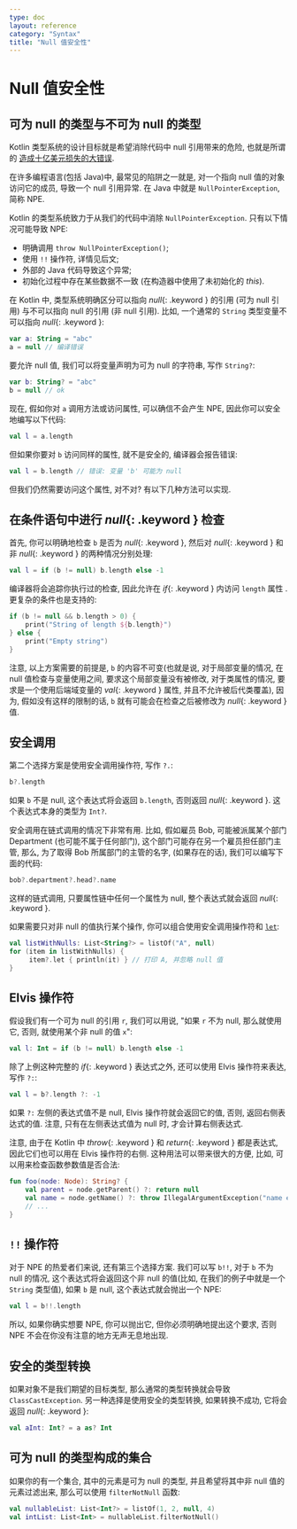 ```yaml
---
type: doc
layout: reference
category: "Syntax"
title: "Null 值安全性"
---
```


# Null 值安全性

## 可为 null 的类型与不可为 null 的类型

Kotlin 类型系统的设计目标就是希望消除代码中 null 引用带来的危险, 也就是所谓的 [造成十亿美元损失的大错误](http://en.wikipedia.org/wiki/Tony_Hoare#Apologies_and_retractions).

在许多编程语言(包括 Java)中, 最常见的陷阱之一就是, 对一个指向 null 值的对象访问它的成员, 导致一个 null 引用异常. 在 Java 中就是 `NullPointerException`, 简称 NPE.

Kotlin 的类型系统致力于从我们的代码中消除 `NullPointerException`. 只有以下情况可能导致 NPE:

* 明确调用 `throw NullPointerException()`;
* 使用 `!!` 操作符, 详情见后文;
* 外部的 Java 代码导致这个异常;
* 初始化过程中存在某些数据不一致 (在构造器中使用了未初始化的 *this*).

在 Kotlin 中, 类型系统明确区分可以指向 *null*{: .keyword } 的引用 (可为 null 引用) 与不可以指向 null 的引用 (非 null 引用).
比如, 一个通常的 `String` 类型变量不可以指向 *null*{: .keyword }:

``` kotlin
var a: String = "abc"
a = null // 编译错误
```

要允许 null 值, 我们可以将变量声明为可为 null 的字符串, 写作 `String?`:

``` kotlin
var b: String? = "abc"
b = null // ok
```

现在, 假如你对 `a` 调用方法或访问属性, 可以确信不会产生 NPE, 因此你可以安全地编写以下代码:

``` kotlin
val l = a.length
```

但如果你要对 `b` 访问同样的属性, 就不是安全的, 编译器会报告错误:

``` kotlin
val l = b.length // 错误: 变量 'b' 可能为 null
```

但我们仍然需要访问这个属性, 对不对? 有以下几种方法可以实现.

## 在条件语句中进行 *null*{: .keyword } 检查

首先, 你可以明确地检查 `b` 是否为 *null*{: .keyword }, 然后对 *null*{: .keyword } 和非 *null*{: .keyword } 的两种情况分别处理:

``` kotlin
val l = if (b != null) b.length else -1
```

编译器将会追踪你执行过的检查, 因此允许在 *if*{: .keyword } 内访问 `length` 属性 .
更复杂的条件也是支持的:

``` kotlin
if (b != null && b.length > 0) {
    print("String of length ${b.length}")
} else {
    print("Empty string")
}
```

注意, 以上方案需要的前提是, `b` 的内容不可变(也就是说, 对于局部变量的情况, 在 null 值检查与变量使用之间, 要求这个局部变量没有被修改, 对于类属性的情况, 要求是一个使用后端域变量的 *val*{: .keyword } 属性, 并且不允许被后代类覆盖), 因为, 假如没有这样的限制的话, `b` 就有可能会在检查之后被修改为 *null*{: .keyword } 值.

## 安全调用

第二个选择方案是使用安全调用操作符, 写作 `?.`:

``` kotlin
b?.length
```
如果 `b` 不是 null, 这个表达式将会返回 `b.length`, 否则返回 *null*{: .keyword }. 这个表达式本身的类型为 `Int?`.

安全调用在链式调用的情况下非常有用. 比如, 假如雇员 Bob, 可能被派属某个部门 Department (也可能不属于任何部门), 这个部门可能存在另一个雇员担任部门主管, 那么, 为了取得 Bob 所属部门的主管的名字, (如果存在的话), 我们可以编写下面的代码:

``` kotlin
bob?.department?.head?.name
```

这样的链式调用, 只要属性链中任何一个属性为 null, 整个表达式就会返回 *null*{: .keyword }.

如果需要只对非 null 的值执行某个操作, 你可以组合使用安全调用操作符和 [`let`](https://kotlinlang.org/api/latest/jvm/stdlib/kotlin/let.html):

``` kotlin
val listWithNulls: List<String?> = listOf("A", null)
for (item in listWithNulls) {
     item?.let { println(it) } // 打印 A, 并忽略 null 值
}
```

## Elvis 操作符

假设我们有一个可为 null 的引用 `r`, 我们可以用说, "如果 `r` 不为 null, 那么就使用它, 否则, 就使用某个非 null 的值 `x`":

``` kotlin
val l: Int = if (b != null) b.length else -1
```

除了上例这种完整的 *if*{: .keyword } 表达式之外, 还可以使用 Elvis 操作符来表达, 写作 `?:`:

``` kotlin
val l = b?.length ?: -1
```

如果 `?:` 左侧的表达式值不是 null, Elvis 操作符就会返回它的值, 否则, 返回右侧表达式的值.
注意, 只有在左侧表达式值为 null 时, 才会计算右侧表达式.

注意, 由于在 Kotlin 中 *throw*{: .keyword } 和 *return*{: .keyword } 都是表达式, 因此它们也可以用在 Elvis 操作符的右侧. 这种用法可以带来很大的方便, 比如, 可以用来检查函数参数值是否合法:

``` kotlin
fun foo(node: Node): String? {
    val parent = node.getParent() ?: return null
    val name = node.getName() ?: throw IllegalArgumentException("name expected")
    // ...
}
```

## `!!` 操作符

对于 NPE 的热爱者们来说, 还有第三个选择方案. 我们可以写 `b!!`, 对于 `b` 不为 null 的情况, 这个表达式将会返回这个非 null 的值(比如, 在我们的例子中就是一个 `String` 类型值), 如果 `b` 是 null, 这个表达式就会抛出一个 NPE:

``` kotlin
val l = b!!.length
```

所以, 如果你确实想要 NPE, 你可以抛出它, 但你必须明确地提出这个要求, 否则 NPE 不会在你没有注意的地方无声无息地出现.

## 安全的类型转换

如果对象不是我们期望的目标类型, 那么通常的类型转换就会导致 `ClassCastException`.
另一种选择是使用安全的类型转换, 如果转换不成功, 它将会返回 *null*{: .keyword }:

``` kotlin
val aInt: Int? = a as? Int
```

## 可为 null 的类型构成的集合

如果你的有一个集合, 其中的元素是可为 null 的类型, 并且希望将其中非 null 值的元素过滤出来, 那么可以使用 `filterNotNull` 函数:

``` kotlin
val nullableList: List<Int?> = listOf(1, 2, null, 4)
val intList: List<Int> = nullableList.filterNotNull()
```
